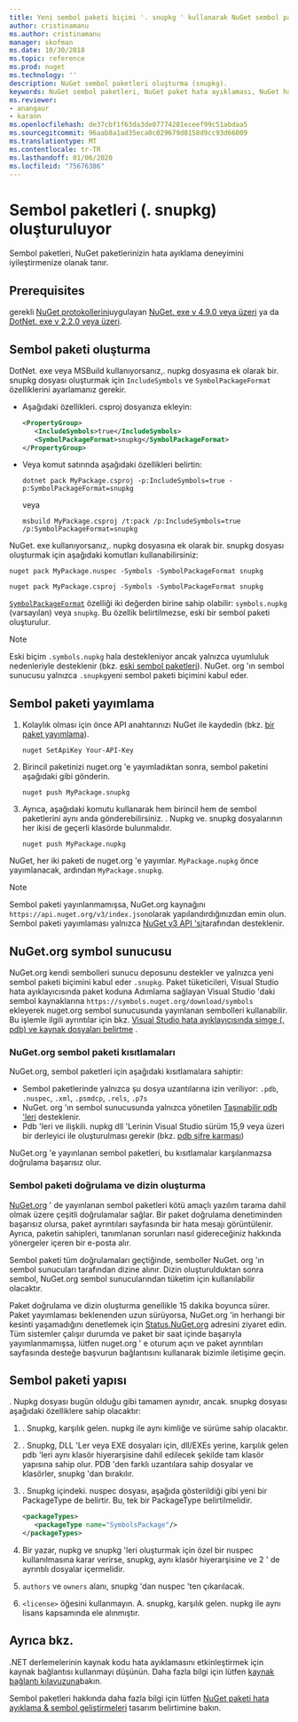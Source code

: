 ```yaml
---
title: Yeni sembol paketi biçimi '. snupkg ' kullanarak NuGet sembol paketleri yayımlama | Microsoft Docs
author: cristinamanu
ms.author: cristinamanu
manager: skofman
ms.date: 10/30/2018
ms.topic: reference
ms.prod: nuget
ms.technology: ''
description: NuGet sembol paketleri oluşturma (snupkg).
keywords: NuGet sembol paketleri, NuGet paket hata ayıklaması, NuGet hata ayıklamayı destekleme, paket sembolleri, sembol paketi kuralları
ms.reviewer:
- anangaur
- karann
ms.openlocfilehash: de37cbf1f63da3de07774281eceef99c51abdaa5
ms.sourcegitcommit: 96aab8a1ad35eca0c029679d0158d9cc93d66009
ms.translationtype: MT
ms.contentlocale: tr-TR
ms.lasthandoff: 01/06/2020
ms.locfileid: "75676386"
---
```

# <a name="creating-symbol-packages-snupkg"></a>Sembol paketleri (. snupkg) oluşturuluyor

Sembol paketleri, NuGet paketlerinizin hata ayıklama deneyimini iyileştirmenize olanak tanır.

## <a name="prerequisites"></a>Prerequisites

gerekli [NuGet protokollerini](../api/nuget-protocols.md)uygulayan [NuGet. exe v 4.9.0 veya üzeri](https://www.nuget.org/downloads) ya da [DotNet. exe v 2.2.0 veya üzeri](https://www.microsoft.com/net/download/dotnet-core/2.2).

## <a name="creating-a-symbol-package"></a>Sembol paketi oluşturma

DotNet. exe veya MSBuild kullanıyorsanız,. nupkg dosyasına ek olarak bir. snupkg dosyası oluşturmak için `IncludeSymbols` ve `SymbolPackageFormat` özelliklerini ayarlamanız gerekir.

* Aşağıdaki özellikleri. csproj dosyanıza ekleyin:

   ```xml
   <PropertyGroup>
      <IncludeSymbols>true</IncludeSymbols>
      <SymbolPackageFormat>snupkg</SymbolPackageFormat>
   </PropertyGroup>
   ```

* Veya komut satırında aşağıdaki özellikleri belirtin:

     ```dotnetcli
     dotnet pack MyPackage.csproj -p:IncludeSymbols=true -p:SymbolPackageFormat=snupkg
     ```

  veya

  ```cli
  msbuild MyPackage.csproj /t:pack /p:IncludeSymbols=true /p:SymbolPackageFormat=snupkg
  ```

NuGet. exe kullanıyorsanız,. nupkg dosyasına ek olarak bir. snupkg dosyası oluşturmak için aşağıdaki komutları kullanabilirsiniz:

```cli
nuget pack MyPackage.nuspec -Symbols -SymbolPackageFormat snupkg

nuget pack MyPackage.csproj -Symbols -SymbolPackageFormat snupkg
```

[`SymbolPackageFormat`](/dotnet/core/tools/csproj#symbolpackageformat) özelliği iki değerden birine sahip olabilir: `symbols.nupkg` (varsayılan) veya `snupkg`. Bu özellik belirtilmezse, eski bir sembol paketi oluşturulur.

> [!Note]
> Eski biçim `.symbols.nupkg` hala destekleniyor ancak yalnızca uyumluluk nedenleriyle desteklenir (bkz. [eski sembol paketleri](Symbol-Packages.md)). NuGet. org 'ın sembol sunucusu yalnızca `.snupkg`yeni sembol paketi biçimini kabul eder.

## <a name="publishing-a-symbol-package"></a>Sembol paketi yayımlama

1. Kolaylık olması için önce API anahtarınızı NuGet ile kaydedin (bkz. [bir paket yayımlama](../nuget-org/publish-a-package.md)).

    ```cli
    nuget SetApiKey Your-API-Key
    ```

1. Birincil paketinizi nuget.org 'e yayımladıktan sonra, sembol paketini aşağıdaki gibi gönderin.

    ```cli
    nuget push MyPackage.snupkg
    ```

1. Ayrıca, aşağıdaki komutu kullanarak hem birincil hem de sembol paketlerini aynı anda gönderebilirsiniz. . Nupkg ve. snupkg dosyalarının her ikisi de geçerli klasörde bulunmalıdır.

    ```cli
    nuget push MyPackage.nupkg
    ```

NuGet, her iki paketi de nuget.org 'e yayımlar. `MyPackage.nupkg` önce yayımlanacak, ardından `MyPackage.snupkg`.

> [!Note]
> Sembol paketi yayınlanmamışsa, NuGet.org kaynağını `https://api.nuget.org/v3/index.json`olarak yapılandırdığınızdan emin olun. Sembol paketi yayımlaması yalnızca [NuGet v3 API 'si](../api/overview.md#versioning)tarafından desteklenir.

## <a name="nugetorg-symbol-server"></a>NuGet.org symbol sunucusu

NuGet.org kendi sembolleri sunucu deposunu destekler ve yalnızca yeni sembol paketi biçimini kabul eder `.snupkg`. Paket tüketicileri, Visual Studio hata ayıklayıcısında paket koduna Adımlama sağlayan Visual Studio 'daki sembol kaynaklarına `https://symbols.nuget.org/download/symbols` ekleyerek nuget.org sembol sunucusunda yayınlanan sembolleri kullanabilir. Bu işlemle ilgili ayrıntılar için bkz. [Visual Studio hata ayıklayıcısında simge (. pdb) ve kaynak dosyaları belirtme](/visualstudio/debugger/specify-symbol-dot-pdb-and-source-files-in-the-visual-studio-debugger) .

### <a name="nugetorg-symbol-package-constraints"></a>NuGet.org sembol paketi kısıtlamaları

NuGet.org, sembol paketleri için aşağıdaki kısıtlamalara sahiptir:

- Sembol paketlerinde yalnızca şu dosya uzantılarına izin veriliyor: `.pdb`, `.nuspec`, `.xml`, `.psmdcp`, `.rels`, `.p7s`
- NuGet. org 'ın sembol sunucusunda yalnızca yönetilen [Taşınabilir pdb 'leri](https://github.com/dotnet/corefx/blob/master/src/System.Reflection.Metadata/specs/PortablePdb-Metadata.md) desteklenir.
- Pdb 'leri ve ilişkili. nupkg dll 'Lerinin Visual Studio sürüm 15,9 veya üzeri bir derleyici ile oluşturulması gerekir (bkz. [pdb şifre karması](https://github.com/dotnet/roslyn/issues/24429))

NuGet.org 'e yayınlanan sembol paketleri, bu kısıtlamalar karşılanmazsa doğrulama başarısız olur. 

### <a name="symbol-package-validation-and-indexing"></a>Sembol paketi doğrulama ve dizin oluşturma

[NuGet.org](https://www.nuget.org/) ' de yayınlanan sembol paketleri kötü amaçlı yazılım tarama dahil olmak üzere çeşitli doğrulamalar sağlar. Bir paket doğrulama denetiminden başarısız olursa, paket ayrıntıları sayfasında bir hata mesajı görüntülenir. Ayrıca, paketin sahipleri, tanımlanan sorunları nasıl gidereceğiniz hakkında yönergeler içeren bir e-posta alır.

Sembol paketi tüm doğrulamaları geçtiğinde, semboller NuGet. org 'ın sembol sunucuları tarafından dizine alınır. Dizin oluşturulduktan sonra sembol, NuGet.org sembol sunucularından tüketim için kullanılabilir olacaktır.

Paket doğrulama ve dizin oluşturma genellikle 15 dakika boyunca sürer. Paket yayımlaması beklenenden uzun sürüyorsa, NuGet.org 'in herhangi bir kesinti yaşamadığını denetlemek için [Status.NuGet.org](https://status.nuget.org/) adresini ziyaret edin. Tüm sistemler çalışır durumda ve paket bir saat içinde başarıyla yayımlanmamışsa, lütfen nuget.org ' e oturum açın ve paket ayrıntıları sayfasında desteğe başvurun bağlantısını kullanarak bizimle iletişime geçin.

## <a name="symbol-package-structure"></a>Sembol paketi yapısı

. Nupkg dosyası bugün olduğu gibi tamamen aynıdır, ancak. snupkg dosyası aşağıdaki özelliklere sahip olacaktır:

1) . Snupkg, karşılık gelen. nupkg ile aynı kimliğe ve sürüme sahip olacaktır.
2) . Snupkg, DLL 'Ler veya EXE dosyaları için, dll/EXEs yerine, karşılık gelen pdb 'leri aynı klasör hiyerarşisine dahil edilecek şekilde tam klasör yapısına sahip olur. PDB 'den farklı uzantılara sahip dosyalar ve klasörler, snupkg 'dan bırakılır.
3) . Snupkg içindeki. nuspec dosyası, aşağıda gösterildiği gibi yeni bir PackageType de belirtir. Bu, tek bir PackageType belirtilmelidir.

   ```xml
   <packageTypes>
      <packageType name="SymbolsPackage"/>
   </packageTypes>
   ```

4) Bir yazar, nupkg ve snupkg 'leri oluşturmak için özel bir nuspec kullanılmasına karar verirse, snupkg, aynı klasör hiyerarşisine ve 2 ' de ayrıntılı dosyalar içermelidir.
5) ```authors``` ve ```owners``` alanı, snupkg 'dan nuspec 'ten çıkarılacak.
6) ```<license>``` öğesini kullanmayın. A. snupkg, karşılık gelen. nupkg ile aynı lisans kapsamında ele alınmıştır.

## <a name="see-also"></a>Ayrıca bkz.

.NET derlemelerinin kaynak kodu hata ayıklamasını etkinleştirmek için kaynak bağlantısı kullanmayı düşünün. Daha fazla bilgi için lütfen [kaynak bağlantı kılavuzuna](/dotnet/standard/library-guidance/sourcelink)bakın.

Sembol paketleri hakkında daha fazla bilgi için lütfen [NuGet paketi hata ayıklama & sembol geliştirmeleri](https://github.com/NuGet/Home/wiki/NuGet-Package-Debugging-&-Symbols-Improvements) tasarım belirtimine bakın.
